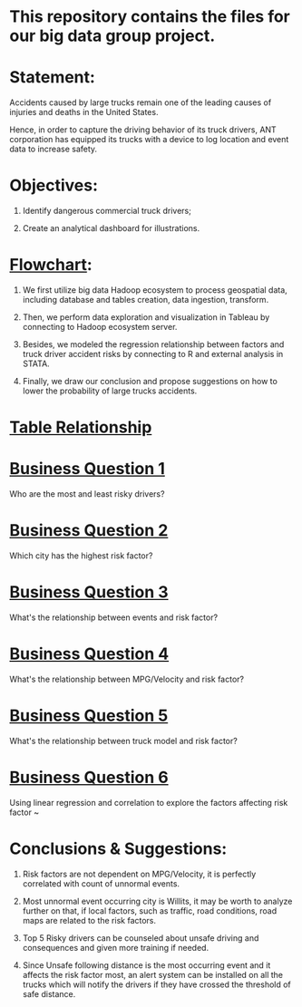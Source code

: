 # This repository contains the files for our big data group project. 

# Statement: 
Accidents caused by large trucks remain one of the leading causes of injuries and deaths in the United States.

Hence, in order to capture the driving behavior of its truck drivers, ANT corporation has equipped its trucks with a device to log location and event data to increase safety. 

# Objectives: 

1) Identify dangerous commercial truck drivers; 

2) Create an analytical dashboard for illustrations.

# [Flowchart](https://MinShiMia.github.io/Big-Data-Project/BigDataProjectFlowchart.png): 

1) We first utilize big data Hadoop ecosystem to process geospatial data, including database and tables creation, data ingestion, transform.

2) Then, we perform data exploration and visualization in Tableau by connecting to Hadoop ecosystem server.

3) Besides, we modeled the regression relationship between factors and truck driver accident risks by connecting to R and external analysis in STATA.

4) Finally, we draw our conclusion and propose suggestions on how to lower the probability of large trucks accidents.


# [Table Relationship](https://MinShiMia.github.io/assets/BigDataProjectTableRelationship.png)

# [Business Question 1](https://MinShiMia.github.io/Big-Data-Project/BigDataProjectQuestion1.png)
Who are the most and least risky drivers?

# [Business Question 2](https://MinShiMia.github.io/Big-Data-Project/BigDataProjectQuestion2.png)
Which city has the highest risk factor?

# [Business Question 3](https://MinShiMia.github.io/Big-Data-Project/BigDataProjectQuestion3.png)
What's the relationship between events and risk factor?

# [Business Question 4](https://MinShiMia.github.io/Big-Data-Project/BigDataProjectQuestion4.png)
What's the relationship between MPG/Velocity and risk factor?

# [Business Question 5](https://MinShiMia.github.io/Big-Data-Project/BigDataProjectQuestion5.png)
What's the relationship between truck model and risk factor?

# [Business Question 6](https://MinShiMia.github.io/Big-Data-Project/BigDataProjectQuestion6.png)
Using linear regression and correlation to explore the factors affecting risk factor ~

# Conclusions & Suggestions:
1) Risk factors are not dependent on MPG/Velocity, it is perfectly correlated with count of unnormal events.

2) Most unnormal event occurring city is Willits, it may be worth to analyze further on that, if local factors, such as traffic, road conditions, road maps are related to the risk factors. 

3) Top 5 Risky drivers can be counseled about unsafe driving and consequences and given more training if needed. 

4) Since Unsafe following distance is the most occurring event and it affects the risk factor most, an alert system can be installed on all the trucks which will notify the drivers if they have crossed the threshold of safe distance. 





